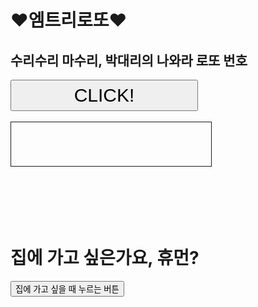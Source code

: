 <html>
<script>
function aaa() {
	fir = new Array(45);
	sec = new Array(6);
	for (i = 0; i < 45; i++) fir[i] = i + 1;
	for (i = 0; i < 6; i++) {
		ran = parseInt(Math.random()*fir.length);
		sec[i] = fir[ran];
		fir.splice(ran,1);
		for (h = fir.length; h; h -= 1) {
			j = Math.floor(Math.random() * h);
			x = fir[h - 1];
			fir[h - 1] = fir[j];
			fir[j] = x;
		}
	}
	for (i = 0; i < 6; i++) {
		for (j = 0; j <= i; j++) {
			if(sec[i] <= sec[j]) {
				k = sec[i];
				sec[i] = sec[j];
				sec[j] = k;
			}
		}
	}
	document.getElementById('ddd').innerHTML = sec;
}
</script>
<h1> ♥엠트리로또♥</h1>
<h2> 수리수리 마수리, 박대리의 나와라 로또 번호 </h2>
<input id="button1" type="button" onclick="aaa()" value="CLICK!" style="width:300px;height:50px;font-size:30px;">
<br/><br/>
<div id="ddd" style="font-size:30px;border:1px solid;width:300px;height:50px;text-align:center;padding:10px;"></div>
	<br><br><br><br><br>
<h1> 집에 가고 싶은가요, 휴먼? </h1>
	<input id="night_day" type="button" value="집에 가고 싶을 때 누르는 버튼" onclick="
		if(document.querySelector('#night_day').value === '집에 가고 싶을 때 누르는 버튼'){
		document.querySelector('body').style.backgroundColor = 'black';
		document.querySelector('body').style.color = 'red';
		document.querySelector('#night_day').value = '안돼 다시 돌아가';
		} else {
		document.querySelector('body').style.backgroundColor = 'white';
		document.querySelector('body').style.color = 'black';
		document.querySelector('#night_day').value = '집에 가고 싶을 때 누르는 버튼';
	}
		">
</html>
